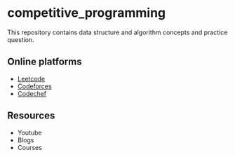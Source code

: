 # competitive_programming
This repository contains data structure and algorithm concepts and practice question.

## Online platforms
- [Leetcode](https://leetcode.com/mukesh153/)
- [Codeforces](https://codeforces.com/profile/mukesh7758negi)
- [Codechef](https://www.codechef.com/users/mukesh153)

## Resources
- Youtube
- Blogs
- Courses
